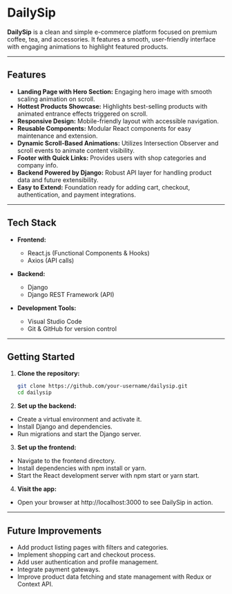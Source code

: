 # DailySip

**DailySip** is a clean and simple e-commerce platform focused on premium coffee, tea, and accessories. It features a smooth, user-friendly interface with engaging animations to highlight featured products.

---

## Features

- **Landing Page with Hero Section:** Engaging hero image with smooth scaling animation on scroll.
- **Hottest Products Showcase:** Highlights best-selling products with animated entrance effects triggered on scroll.
- **Responsive Design:** Mobile-friendly layout with accessible navigation.
- **Reusable Components:** Modular React components for easy maintenance and extension.
- **Dynamic Scroll-Based Animations:** Utilizes Intersection Observer and scroll events to animate content visibility.
- **Footer with Quick Links:** Provides users with shop categories and company info.
- **Backend Powered by Django:** Robust API layer for handling product data and future extensibility.
- **Easy to Extend:** Foundation ready for adding cart, checkout, authentication, and payment integrations.

---

## Tech Stack

- **Frontend:**  
  - React.js (Functional Components & Hooks)   
  - Axios (API calls)  

- **Backend:**  
  - Django  
  - Django REST Framework (API)  

- **Development Tools:**  
  - Visual Studio Code  
  - Git & GitHub for version control  

---

## Getting Started

1. **Clone the repository:**  
   ```bash
   git clone https://github.com/your-username/dailysip.git
   cd dailysip
2. **Set up the backend:**
  - Create a virtual environment and activate it.
  - Install Django and dependencies.
  - Run migrations and start the Django server.

3. **Set up the frontend:**
  - Navigate to the frontend directory.
  - Install dependencies with npm install or yarn.
  - Start the React development server with npm start or yarn start.

4. **Visit the app:**
  - Open your browser at http://localhost:3000 to see DailySip in action.

---

## Future Improvements
- Add product listing pages with filters and categories.
- Implement shopping cart and checkout process.
- Add user authentication and profile management.
- Integrate payment gateways.
- Improve product data fetching and state management with Redux or Context API.
